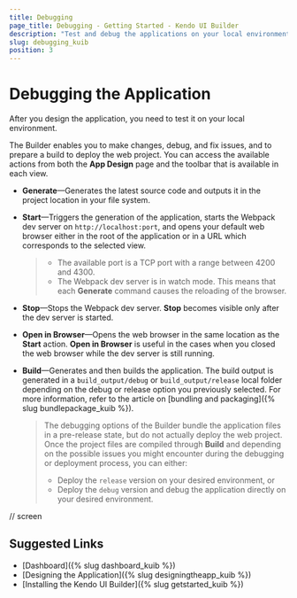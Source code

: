 ```yaml
---
title: Debugging
page_title: Debugging - Getting Started - Kendo UI Builder
description: "Test and debug the applications on your local environment with the Kendo UI Builder."
slug: debugging_kuib
position: 3
---
```


# Debugging the Application 

After you design the application, you need to test it on your local environment.

The Builder enables you to make changes, debug, and fix issues, and to prepare a build to deploy the web project. You can access the available actions from both the **App Design** page and the toolbar that is available in each view.

* **Generate**&mdash;Generates the latest source code and outputs it in the project location in your file system.
* **Start**&mdash;Triggers the generation of the application, starts the Webpack dev server on `http://localhost:port`, and opens your default web browser either in the root of the application or in a URL which corresponds to the selected view.

    > * The available port is a TCP port with a range between 4200 and 4300.
    > * The Webpack dev server is in watch mode. This means that each **Generate** command causes the reloading of the browser.

* **Stop**&mdash;Stops the Webpack dev server. **Stop** becomes visible only after the dev server is started.
* **Open in Browser**&mdash;Opens the web browser in the same location as the **Start** action. **Open in Browser** is useful in the cases when you closed the web browser while the dev server is still running.
* **Build**&mdash;Generates and then builds the application. The build output is generated in a `build_output/debug` or `build_output/release` local folder depending on the debug or release option you previously selected. For more information, refer to the article on [bundling and packaging]({% slug bundlepackage_kuib %}).

    > The debugging options of the Builder bundle the application files in a pre-release state, but do not actually deploy the web project. Once the project files are compiled through **Build** and depending on the possible issues you might encounter during the debugging or deployment process, you can either:
    > * Deploy the `release` version on your desired environment, or
    > * Deploy the `debug` version and debug the application directly on your desired environment.

// screen

## Suggested Links

* [Dashboard]({% slug dashboard_kuib %})
* [Designing the Application]({% slug designingtheapp_kuib %})
* [Installing the Kendo UI Builder]({% slug getstarted_kuib %})
